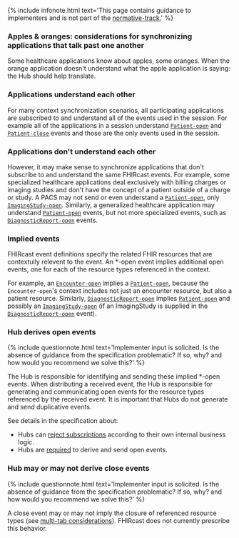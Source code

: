 {% include infonote.html text='This page contains guidance to implementers and is not part of the <a href="2_Specification.html">normative-track.</a>' %}


### Apples & oranges: considerations for synchronizing applications that talk past one another

Some healthcare applications know about apples, some oranges. When the orange application doesn't understand what the apple application is saying: the Hub should help translate.

### Applications understand each other
For many context synchronization scenarios, all participating applications are subscribed to and understand all of the events used in the session. For example all of the applications in a session understand [`Patient-open`](3-3-1-Patient-open.html) and [`Patient-close`](3-3-2-Patient-close.html) events and those are the only events used in the session.

### Applications don't understand each other
However, it may make sense to synchronize applications that don't subscribe to and understand the same FHIRcast events. For example, some specialized healthcare applications deal exclusively with billing charges or imaging studies and don't have the concept of a patient outside of a charge or study. A PACS may not send or even understand a [`Patient-open`](3-3-1-Patient-open.html), only [`ImagingStudy-open`](3-5-1-ImagingStudy-open.html). Similarly, a generalized healthcare application may understand [`Patient-open`](3-3-1-Patient-open.html) events, but not more specialized events, such as [`DiagnosticReport-open`](3-6-1-DiagnosticReport-open.html) events. 

### Implied events

FHIRcast event definitions specify the related FHIR resources that are contextully relevent to the event. An *-open event implies additional open events, one for each of the resource types referenced in the context. 

For example, an [`Encounter-open`](3-4-1-Encounter-open.html) implies a [`Patient-open`](3-3-1-Patient-open.html), because the `Encounter-open`'s context includes not just an encounter resource, but also a patient resource. Similarly, [`DiagnosticReport-open`](3-6-1-DiagnosticReport-open.html) implies [`Patient-open`](3-3-1-Patient-open.html) and possibly an [`ImagingStudy-open`](3-5-1-ImagingStudy-open.html) (if an ImagingStudy is supplied in the [`DiagnosticReport-open`](3-6-1-DiagnosticReport-open.html) event).

### Hub derives open events

{% include questionnote.html text='Implementer input is solicited. Is the absence of guidance from the specification problematic? If so, why? and how would you recommend we solve this?' %}

The Hub is responsible for identifying and sending these implied *-open events. When distributing a received event, the Hub is responsible for generating and communicating open events for the resource types referenced by the received event. It is important that Hubs do not generate and send duplicative events. 


See details in the specification about:
* Hubs can [reject subscriptions](2-4-Subscribing.html#subscription-response) according to their own internal business logic.
* Hubs are [required](2-5-EventNotification.html#hub-generated-open-events) to derive and send open events. 

### Hub may or may not derive close events

{% include questionnote.html text='Implementer input is solicited. Is the absence of guidance from the specification problematic? If so, why? and how would you recommend we solve this?' %}

A close event may or may not imply the closure of referenced resource types (see [multi-tab considerations](4-4-multitab-considerations.html)). FHIRcast does not currently prescribe this behavior. 


